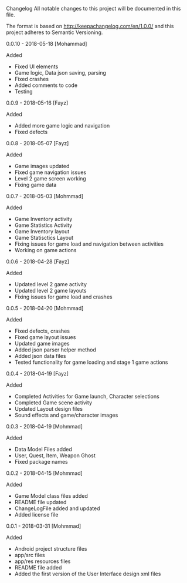 Changelog
All notable changes to this project will be documented in this file.

The format is based on http://keepachangelog.com/en/1.0.0/ and this project adheres to Semantic Versioning.

0.0.10 - 2018-05-18 [Mohammad]

Added

- Fixed UI elements
- Game logic, Data json saving, parsing
- Fixed crashes
- Added comments to code
- Testing

0.0.9 - 2018-05-16 [Fayz]

Added

- Added more game logic and navigation
- Fixed defects


0.0.8 - 2018-05-07 [Fayz]

Added

- Game images updated
- Fixed game navigation issues
- Level 2 game screen working
- Fixing game data


0.0.7 - 2018-05-03 [Mohmmad]

Added

- Game Inventory activity
- Game Statistics Activity
- Game Inventory layout
- Game Statisctics Layout
- Fixing issues for game load and navigation between activities
- Working on game actions 


0.0.6 - 2018-04-28  [Fayz]

Added

- Updated level 2 game activity
- Updated level 2 game layouts
- Fixing issues for game load and crashes


0.0.5 - 2018-04-20  [Mohmmad]

Added

- Fixed defects, crashes
- Fixed game layout issues
- Updated game images
- Added json parser helper method
- Added json data files
- Tested functionality for game loading and stage 1 game actions



0.0.4 - 2018-04-19 [Fayz]

Added

- Completed Activities for Game launch, Character selections
- Completed Game scene activity
- Updated Layout design files
- Sound effects and game/character images


0.0.3 - 2018-04-19 [Mohmmad]

Added

- Data Model Files added
- User, Quest, Item, Weapon Ghost
- Fixed package names

0.0.2 - 2018-04-15  [Mohmmad]

Added

- Game Model class files added
- README file updated
- ChangeLogFile added and updated
- Added license file


0.0.1 - 2018-03-31 [Mohmmad]

Added

- Android project structure files
- app/src files
- app/res resources files
- README file added
- Added the first version of the User Interface design xml files
